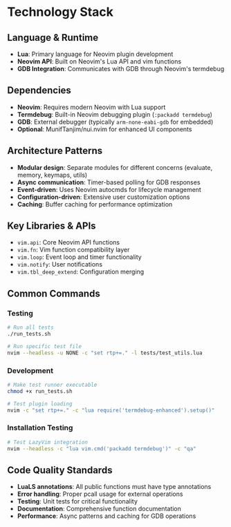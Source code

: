 # Technology Stack

## Language & Runtime
- **Lua**: Primary language for Neovim plugin development
- **Neovim API**: Built on Neovim's Lua API and vim functions
- **GDB Integration**: Communicates with GDB through Neovim's termdebug

## Dependencies
- **Neovim**: Requires modern Neovim with Lua support
- **Termdebug**: Built-in Neovim debugging plugin (`:packadd termdebug`)
- **GDB**: External debugger (typically `arm-none-eabi-gdb` for embedded)
- **Optional**: MunifTanjim/nui.nvim for enhanced UI components

## Architecture Patterns
- **Modular design**: Separate modules for different concerns (evaluate, memory, keymaps, utils)
- **Async communication**: Timer-based polling for GDB responses
- **Event-driven**: Uses Neovim autocmds for lifecycle management
- **Configuration-driven**: Extensive user customization options
- **Caching**: Buffer caching for performance optimization

## Key Libraries & APIs
- `vim.api`: Core Neovim API functions
- `vim.fn`: Vim function compatibility layer  
- `vim.loop`: Event loop and timer functionality
- `vim.notify`: User notifications
- `vim.tbl_deep_extend`: Configuration merging

## Common Commands

### Testing
```bash
# Run all tests
./run_tests.sh

# Run specific test file
nvim --headless -u NONE -c "set rtp+=." -l tests/test_utils.lua
```

### Development
```bash
# Make test runner executable
chmod +x run_tests.sh

# Test plugin loading
nvim -c "set rtp+=." -c "lua require('termdebug-enhanced').setup()"
```

### Installation Testing
```bash
# Test LazyVim integration
nvim --headless -c "lua vim.cmd('packadd termdebug')" -c "qa"
```

## Code Quality Standards
- **LuaLS annotations**: All public functions must have type annotations
- **Error handling**: Proper pcall usage for external operations
- **Testing**: Unit tests for critical functionality
- **Documentation**: Comprehensive function documentation
- **Performance**: Async patterns and caching for GDB operations